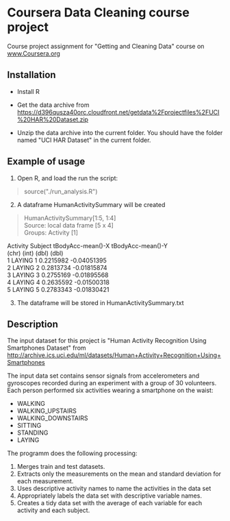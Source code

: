 
Coursera Data Cleaning course project
=======

Course project assignment for "Getting and Cleaning Data" course on www.Coursera.org

## Installation

* Install R 

* Get the data archive from https://d396qusza40orc.cloudfront.net/getdata%2Fprojectfiles%2FUCI%20HAR%20Dataset.zip 

* Unzip the data archive into the current folder. You should have the folder named "UCI HAR Dataset" in the current folder.


## Example of usage

1. Open R, and load the run the script:
 
> source("./run_analysis.R")  

2. A dataframe HumanActivitySummary will be created

> HumanActivitySummary[1:5, 1:4]  
Source: local data frame [5 x 4]  
Groups: Activity [1]  
  
  Activity Subject tBodyAcc-mean()-X tBodyAcc-mean()-Y  
     (chr)   (int)             (dbl)             (dbl)  
1   LAYING       1         0.2215982       -0.04051395  
2   LAYING       2         0.2813734       -0.01815874  
3   LAYING       3         0.2755169       -0.01895568  
4   LAYING       4         0.2635592       -0.01500318  
5   LAYING       5         0.2783343       -0.01830421  


3. The dataframe will be stored in HumanActivitySummary.txt


## Description

The input dataset for this project is "Human Activity Recognition Using Smartphones Dataset" from 
http://archive.ics.uci.edu/ml/datasets/Human+Activity+Recognition+Using+Smartphones  

The input data set contains sensor signals from accelerometers and gyroscopes recorded during an experiment 
with a group of 30 volunteers.  
Each person performed six activities wearing a smartphone on the waist:  
 * WALKING
 * WALKING_UPSTAIRS
 * WALKING_DOWNSTAIRS
 * SITTING
 * STANDING
 * LAYING

The programm does the following processing:   
 1. Merges train and test datasets.
 2. Extracts only the measurements on the mean and standard deviation for each measurement. 
 3. Uses descriptive activity names to name the activities in the data set
 4. Appropriately labels the data set with descriptive variable names. 
 5. Creates a tidy data set with the average of each variable for each activity and each subject.






